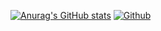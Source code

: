 [![Anurag's GitHub stats](https://github-readme-stats.vercel.app/api?username=Aakashshinde)](https://github.com/anuraghazra/github-readme-stats)
[![Github](https://img.shields.io/github/followers/Aakashshinde?label=Follow&style=social)](https://github.com/Aakashshinde)
